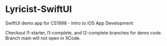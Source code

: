 # Lyricist-SwiftUI
SwiftUI demo app for CS1998 - Intro to iOS App Development

Checkout l1-starter, l1-complete, and l2-complete branches for demo code. Branch main will not open in XCode.
 
